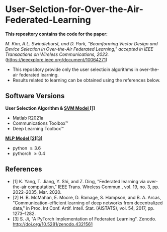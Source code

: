 # User-Selction-for-Over-the-Air-Federated-Learning
 
**This repository contains the code for the paper:**

*M. Kim, A.L. Swindlehurst, and D. Park, "Beamforming Vector Design and Device Selection in Over-the-Air Federated Learning," accepted in IEEE Transactions on Wireless Communications, 2023.* (https://ieeexplore.ieee.org/document/10064271)

* This repository provide only the user selectioin algorithms in over-the-air federated learning.
* Results related to learning can be obtained using the references below.

## Software Versions

**User Selection Algorithm & [SVM Model [1]](http://yangkai.tech/publication.html)**
* Matlab R2021a
* Communications Toolbox™
* Deep Learning Toolbox™

**[MLP Model [2][3]](https://github.com/shaoxiongji/federated-learning)**
* python $\geq 3.6$
* pythorch $\geq 0.4$

## References
* [1] K. Yang, T. Jiang, Y. Shi, and Z. Ding, "Federated learning via over-the-air computation," IEEE Trans. Wireless Commun., vol. 19, no. 3, pp. 2022–2035, Mar. 2020.
* [2] H. B. McMahan, E. Moore, D. Ramage, S. Hampson, and B. A. Arcas, "Communication-efficient learning of deep networks from decentralized data," in Proc. Int Conf. Artif. Intell. Stat. (AISTATS), vol. 54, 2017, pp. 1273–1282.
* [3] S. Ji, "A PyTorch Implementation of Federated Learning". Zenodo. http://doi.org/10.5281/zenodo.4321561
